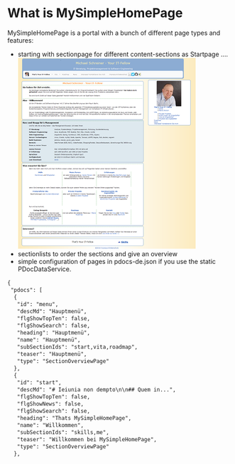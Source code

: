 # What is MySimpleHomePage

MySimpleHomePage is a portal with a bunch of different page types and features:

- starting with sectionpage for different content-sections as Startpage .... ![startpage](images/startpage-x400.png)
- sectionlists to order the sections and give an overview
- simple configuration of pages in pdocs-de.json if you use the static PDocDataService.
```
{
 "pdocs": [
  {
   "id": "menu",
   "descMd": "Hauptmenü",
   "flgShowTopTen": false,
   "flgShowSearch": false,
   "heading": "Hauptmenü",
   "name": "Hauptmenü",
   "subSectionIds": "start,vita,roadmap",
   "teaser": "Hauptmenü",
   "type": "SectionOverviewPage"
  },
  {
   "id": "start",
   "descMd": "# Ieiunia non dempto\n\n## Quem in...",
   "flgShowTopTen": false,
   "flgShowNews": false,
   "flgShowSearch": false,
   "heading": "Thats MySimpleHomePage",
   "name": "Willkommen",
   "subSectionIds": "skills,me",
   "teaser": "Willkommen bei MySimpleHomePage",
   "type": "SectionOverviewPage"
  },
```
